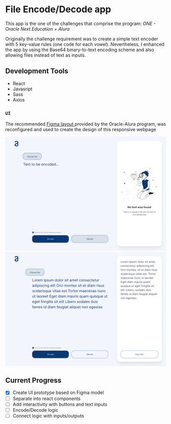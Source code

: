 # File Encode/Decode app

This app is the one of the challenges that comprise the program: *ONE - Oracle Next Education + Alura*

Originally the challenge requirement was to create a simple text encoder with 5 key-value rules (one code for each vowel). Nevertheless, I enhanced the app by using the Base64 binary-to-text encoding scheme and also allowing files instead of text as inputs.

## Development Tools

* React
* Javasript
* Sass
* Axios

### `UI`

The recommended [ Figma layout ](https://www.figma.com/file/trP3p5nEh7XUyB3n2bomjP/Alura-Challenge---Desaf%C3%ADo-1---L%C3%B3gica) provided by the Oracle-Alura program, was reconfigured and used to create the design of this responsive webpage

![](./public/figma1.png)
![](./public/figma2.png)

## Current Progress
- [x] Create UI prototype based on Figma model
- [ ] Separate into react components
- [ ] Add interactivity with buttons and text inputs
- [ ] Encode/Decode logic
- [ ] Connect logic with inputs/outputs
